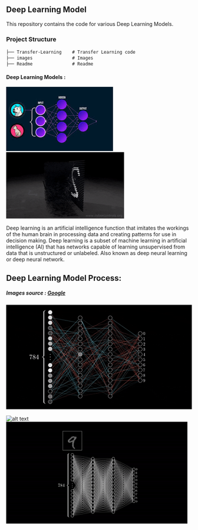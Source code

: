 
## Deep Learning Model
This repository contains the code for various Deep Learning Models.

### Project Structure
```
├── Transfer-Learning	 # Transfer Learning code 
├── images               # Images 
├── Readme               # Readme 
```

#### Deep Learning Models :

![alt text](images/gif.jpeg)	![alt text](images/3.gif)

Deep learning is an artificial intelligence function that imitates the workings of the human brain in processing data and creating patterns for use in decision making. Deep learning is a subset of machine learning in artificial intelligence (AI) that has networks capable of learning unsupervised from data that is unstructured or unlabeled. Also known as deep neural learning or deep neural network.

## Deep Learning Model Process: 
##### Images source : [Google](www.google.com)

![alt text](images/4.gif)

![alt text](images/5.gif) 	![alt text](images/1.gif)




